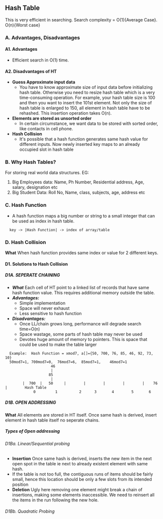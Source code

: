 ## Hash Table
This is very efficient in searching. Search complexity = O(1){Average Case}. O(n){Worst case}

### A. Advantages, Disadvantages
#### A1. Advantages
  - Efficient search in O(1) time.
#### A2. Disadvantages of HT
  - **Guess Approximate input data**
    - You have to know approximate size of input data before initializing hash table. Otherwise you need to resize hash table which is a very time-consuming operation. For example, your hash table size is 100 and then you want to               insert the 101st element. Not only the size of hash table is enlarged to 150, all element in hash table have to be rehashed. This insertion operation takes O(n).
  - **Elements are stored as unsorted order**
    - In certain circumstance, we want data to be stored with sorted order, like contacts in cell phone.
  - **Hash Collision**
    - It's possible that a hash function generates same hash value for different inputs. Now newly inserted key maps to an already occupied slot in hash table

### B. Why Hash Tables?
For storing real world data structures. EG:
  1. Big Employees data:    Name, Ph Number, Residential address, Age, salary, designation etc
  2. Big Student Data:    Roll No, Name, class, subjects, age, address etc

### C. Hash Function
  - A hash function maps a big number or string to a small integer that can be used as index in hash table. 
```
  key -> |Hash Function| -> index of array/table
```

### D. Hash Collision
**What** When hash function provides same index or value for 2 different keys.
    
#### D1. Solutions to Hash Collision
##### D1A. SEPERATE CHAINING
  - ***What*** Each cell of HT point to a linked list of records that have same hash function value. This requires additional memory outside the table.
  - ***Advantages:*** 
    - Simple implementation
    - Space will never exhaust
    - Less sensitive to hash function
  - ***Disadvantages:***
    - Once LL/chain grows long, performance will degrade search time=O(n)
    - Space wastage, some parts of hash table may never be used
    - Devotes huge amount of memory to pointers. This is space that could be used to make the table larger
```
  Example:  Hash Function = xmod7, a[]={50, 700, 76, 85, 46, 92, 73, 10}        
  50mod7=1, 700mod7=0,  76mod7=6,  85mod7=1,    46mod7=1
                     46
                     |
                    85
                     |
        |  700  |   50     |        |        |        |        |    76    |        Hash Table
             0         1          2      3       4        5       6
```
    
##### D1B. OPEN ADDRESSING
**What** All elements are stored in HT itself. Once same hash is derived, insert element in hash table itself no seperate chains.
##### Types of Open addressing
###### D1Ba. Linear/Sequential probing
  - **Insertion** Once same hash is derived, inserts the new item in the next open spot in the table ie next to already existent element with same hash.
  - If the table is not too full, the contiguous runs of items should be fairly small, hence this location should be only a few slots from its intended position
  - **Deletion** Ugly here removing one element might break a chain of insertions, making some elements inaccessible. We need to reinsert all the items in the run following the new hole.
  
###### D1Bb. Quadratic Probing


